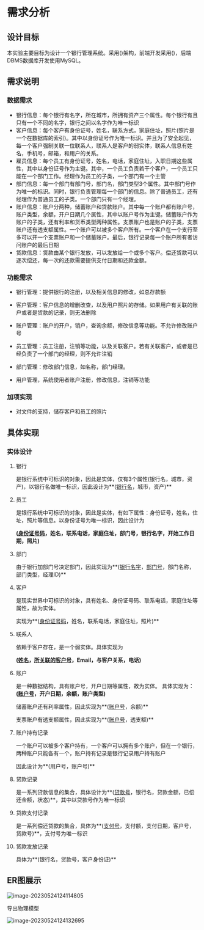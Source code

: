 # 需求分析

## 设计目标

​	本实验主要目标为设计一个银行管理系统。采用()架构，前端开发采用()，后端DBMS数据库开发使用MySQL。

## 需求说明

### 数据需求

- 银行信息：每个银行有名字，所在城市，所拥有资产三个属性。每个银行有且只有一个不同的名字，银行之间以名字作为唯一标识
- 客户信息：每个客户有身份证号，姓名，联系方式，家庭住址，照片(照片是一个在数据库的索引)。其中以身份证号作为唯一标识。并且为了安全起见，每一个客户强制关联一位联系人，联系人是客户的弱实体，联系人信息有姓名，手机号，邮箱，和用户的关系。
- 雇员信息：每个员工有身份证号，姓名，电话，家庭住址，入职日期这些属性，其中以身份证号作为主键。其中，一个员工负责若干个客户，一个员工只能在一个部门工作。经理作为员工的子类，一个部门有一个主管
- 部门信息：每一个部门有部门号，部门名，部门类型3个属性。其中部门号作为唯一的标识。同时，银行负责管理每一个部门的信息。除了普通员工，还有经理作为普通员工的子类。一个部门只有一个经理。
- 账户信息：账户分两种，储蓄账户和贷款账户。其中每一个账户都有账户号，账户类型，余额，开户日期几个属性，其中以账户号作为主键。储蓄账户作为账户的子类，还有利率和货币类型两种属性。支票账户也是账户的子类，支票账户还有透支额属性。一个账户可以被多个客户所有。一个客户在一个支行至多可以开一个支票账户和一个储蓄账户。最后，银行记录每一个账户所有者访问账户的最后日期
- 贷款信息：贷款由某个银行发放，可以发放给一个或多个客户。偿还贷款可以逐次偿还，每一次的还款需要提供支付日期和还款金额。

### 功能需求

- 银行管理：提供银行的注册，以及相关信息的修改，如总存款额

- 客户管理：客户信息的增删改查，以及用户照片的存储。如果用户有关联的账户或者是贷款的记录，则无法删除
- 账户管理：账户的开户，销户，查询余额，修改信息等功能。不允许修改账户号
- 员工管理：员工注册，注销等功能，以及关联客户。若有关联客户，或者是已经负责了一个部门的经理，则不允许注销
- 部门管理：修改部门信息，如名称，部门经理。
- 用户管理，系统使用者账户注册，修改信息，注销等功能

### 加项实现

- 对文件的支持，储存客户和员工的照片

## 具体实现

### 实体设计

1. 银行

   是银行系统中可标识的对象，因此是实体，仅有3个属性(银行名，城市，资产)，以银行名做唯一标识，因此设计为**(<u>银行名</u>，城市，资产)**

2. 员工

   是银行系统中可标识的对象，因此是实体，有如下属性：身份证号，姓名，住址，照片等信息。以身份证号为唯一标识，因此设计为

   **(<u>身份证号码</u>，姓名，联系电话，家庭住址，部门号，银行名字，开始工作日期，照片)**

3. 部门

   由于银行加部门号决定部门，因此实现为**(<u>银行名字</u>，<u>部门号</u>，部门名称，部门类型，经理ID)**

4. 客户

   是现实世界中可标识的对象，具有姓名、身份证号码、联系电话，家庭住址等属性，故为实体。

   实现为**(<u>身份证号码</u>，姓名，联系电话，家庭住址，照片)**

5. 联系人

   依赖于客户存在，是一个弱实体。具体实现为

   **(<u>姓名</u>，<u>所关联的客户号</u>，Email，与客户关系，电话)**

6. 账户

   是一种数据结构，具有账户号，开户日期等属性，故为实体。 具体实现为：**(<u>账户号</u>，开户日期，余额，账户类型)**

   储蓄账户还有利率属性，因此实现为**(<u>账户号</u>，余额)**

   支票账户有透支额属性，因此实现为**(<u>账户号</u>，透支额)**

7. 账户持有记录

   一个账户可以被多个客户持有，一个客户可以拥有多个账户，但在一个银行，两种账户只能各有一个，账户持有记录是银行记录用户持有账户

   因此设计为**(用户号，账户号)**

8. 贷款记录

   是一系列贷款信息的集合，具体设计为**(<u>贷款号</u>，银行名，贷款金额，已偿还金额，状态)**，其中以贷款号作为唯一标识

9. 贷款支付记录

   是一系列偿还贷款的集合，具体为**(<u>支付号</u>，支付额，支付日期，客户号，贷款号)**，支付号为唯一标识

10. 贷款发放记录

    具体为**(银行名，贷款号，客户身份证)**



## ER图展示

![image-20230524124114805](C:\Users\77089\AppData\Roaming\Typora\typora-user-images\image-20230524124114805.png)

导出物理模型

![image-20230524124132695](C:\Users\77089\AppData\Roaming\Typora\typora-user-images\image-20230524124132695.png)



